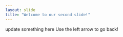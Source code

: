 ```yaml
---
layout: slide
title: "Welcome to our second slide!"
---
```

update something here
Use the left arrow to go back!
